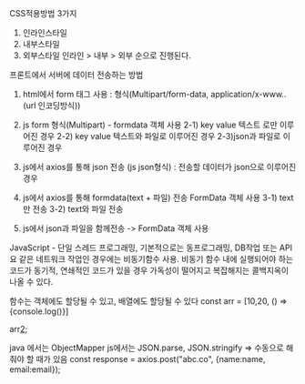 CSS적용방법 3가지
1) 인라인스타일
2) 내부스타일
3) 외부스타일
인라인 > 내부 > 외부 순으로 진행된다.

프론트에서 서버에 데이터 전송하는 방법
1. html에서 form 태그 사용 : 형식(Multipart/form-data, application/x-www..(url 인코딩방식))
2. js form 형식(Multipart) - formdata 객체 사용
    2-1) key value 텍스트 로만 이루어진 경우
    2-2) key value 텍스트와 파일로 이루어진 경우
    2-3)json과 파일로 이루어진 경우
3. js에서 axios를 통해 json 전송 (js json형식) : 전송할 데이터가 json으로 이루어진 경우
4. js에서 axios를 통해 formdata(text + 파일) 전송 FormData 객체 사용
   3-1) text만 전송
   3-2) text와 파일 전송

5. js에서 json과 파일을 함께전송 -> FormData 객체 사용


JavaScript - 
단일 스레드 프로그래밍, 기본적으로는 동프로그래밍, DB작업 또는 API요 같은
네트워크 작업인 경우에는 비동기함수 사용. 비동기 함수 내에 실행되어야 하는 코드가
동기적, 연쇄적인 코드가 있을 경우 가독성이 떨어지고 복잡해지는 콜백지옥이 나올 수 있다.


함수는 객체에도 할당될 수 있고, 배열에도 할당될 수 있다
const arr = [10,20, () => {console.log()}]

arr[2]();

java 에서는 ObjectMapper
js에서는 JSON.parse, JSON.stringify => 수동으로 해줘야 할 때가 있음
const response = axios.post("abc.co", {name:name, email:email});